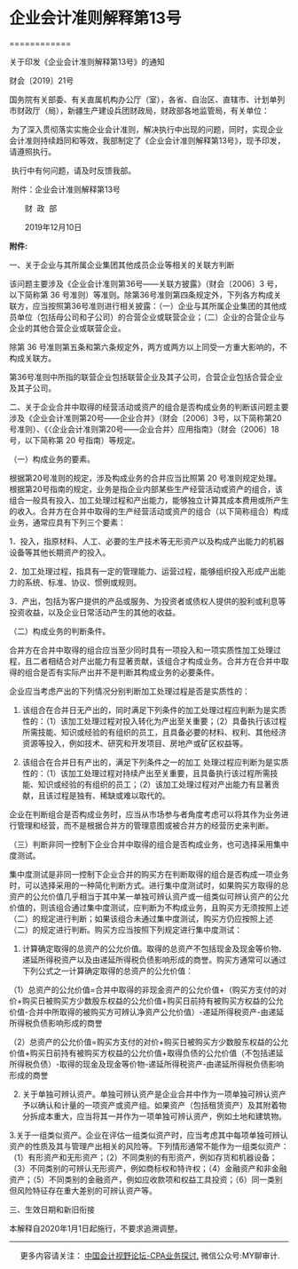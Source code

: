 ﻿# 企业会计准则解释第13号
============

  

关于印发《企业会计准则解释第13号》的通知

财会〔2019〕21号

国务院有关部委、有关直属机构办公厅（室），各省、自治区、直辖市、计划单列市财政厅（局），新疆生产建设兵团财政局，财政部各地监管局，有关单位：

 为了深入贯彻落实实施企业会计准则，解决执行中出现的问题，同时，实现企业会计准则持续趋同和等效，我部制定了《企业会计准则解释第13号》，现予印发，请遵照执行。

 执行中有何问题，请及时反馈我部。

 附件：企业会计准则解释第13号

　　财  政  部

　　2019年12月10日 

**附件:**


一、关于企业与其所属企业集团其他成员企业等相关的关联方判断

该问题主要涉及《企业会计准则第36号——关联方披露》（财会〔2006〕3 号，以下简称第 36 号准则）等准则。除第36号准则第四条规定外，下列各方构成关联方，应当按照第36号准则进行相关披露：（一）企业与其所属企业集团的其他成员单位（包括母公司和子公司）的合营企业或联营企业；（二）企业的合营企业与企业的其他合营企业或联营企业。

除第 36 号准则第五条和第六条规定外，两方或两方以上同受一方重大影响的，不构成关联方。

第36号准则中所指的联营企业包括联营企业及其子公司，合营企业包括合营企业及其子公司。

二、关于企业合并中取得的经营活动或资产的组合是否构成业务的判断该问题主要涉及《企业会计准则第20号——企业合并》（财会〔2006〕3号，以下简称第20号准则）、《〈企业会计准则第20号——企业合并〉应用指南》（财会〔2006〕18 号，以下简称第 20 号指南）等规定。

（一）构成业务的要素。

根据第20号准则的规定，涉及构成业务的合并应当比照第 20 号准则规定处理。根据第20号指南的规定，业务是指企业内部某些生产经营活动或资产的组合，该组合一般具有投入、加工处理过程和产出能力，能够独立计算其成本费用或所产生的收入。合并方在合并中取得的生产经营活动或资产的组合（以下简称组合）构成业务，通常应具有下列三个要素：

1．投入，指原材料、人工、必要的生产技术等无形资产以及构成产出能力的机器设备等其他长期资产的投入。

2．加工处理过程，指具有一定的管理能力、运营过程，能够组织投入形成产出能力的系统、标准、协议、惯例或规则。

3．产出，包括为客户提供的产品或服务、为投资者或债权人提供的股利或利息等投资收益，以及企业日常活动产生的其他的收益。

（二）构成业务的判断条件。

合并方在合并中取得的组合应当至少同时具有一项投入和一项实质性加工处理过程，且二者相结合对产出能力有显著贡献，该组合才构成业务。合并方在合并中取得的组合是否有实际产出并不是判断其构成业务的必要条件。

企业应当考虑产出的下列情况分别判断加工处理过程是否是实质性的：

1. 该组合在合并日无产出的，同时满足下列条件的加工处理过程应判断为是实质性的：（1）该加工处理过程对投入转化为产出至关重要；（2）具备执行该过程所需技能、知识或经验的有组织的员工，且具备必要的材料、权利、其他经济资源等投入，例如技术、研究和开发项目、房地产或矿区权益等。

2. 该组合在合并日有产出的，满足下列条件之一的加工 处理过程应判断为是实质性的：（1）该加工处理过程对持续产出至关重要，且具备执行该过程所需技能、知识或经验的有组织的员工；（2）该加工处理过程对产出能力有显著贡献，且该过程是独有、稀缺或难以取代的。

企业在判断组合是否构成业务时，应当从市场参与者角度考虑可以将其作为业务进行管理和经营，而不是根据合并方的管理意图或被合并方的经营历史来判断。

（三）判断非同一控制下企业合并中取得的组合是否构成业务，也可选择采用集中度测试。

集中度测试是非同一控制下企业合并的购买方在判断取得的组合是否构成一项业务时，可以选择采用的一种简化判断方式。进行集中度测试时，如果购买方取得的总资产的公允价值几乎相当于其中某一单独可辨认资产或一组类似可辨认资产的公允价值的，则该组合通过集中度测试，应判断为不构成业务，且购买方无须按照上述（二）的规定进行判断；如果该组合未通过集中度测试，购买方仍应按照上述（二）的规定进行判断。购买方应当按照下列规定进行集中度测试：

1. 计算确定取得的总资产的公允价值。取得的总资产不包括现金及现金等价物、递延所得税资产以及由递延所得税负债影响形成的商誉。购买方通常可以通过下列公式之一计算确定取得的总资产的公允价值：

（1）总资产的公允价值\=合并中取得的非现金资产的公允价值+（购买方支付的对价+购买日被购买方少数股东权益的公允价值+购买日前持有被购买方权益的公允价值\-合并中所取得的被购买方可辨认净资产公允价值）\-递延所得税资产\-由递延所得税负债影响形成的商誉

（2）总资产的公允价值\=购买方支付的对价+购买日被购买方少数股东权益的公允价值+购买日前持有被购买方权益的公允价值+取得负债的公允价值（不包括递延所得税负债）\-取得的现金及现金等价物\-递延所得税资产\-由递延所得税负债影响形成的商誉

2. 关于单独可辨认资产。单独可辨认资产是企业合并中作为一项单独可辨认资产予以确认和计量的一项资产或资产组。如果资产（包括租赁资产）及其附着物分拆成本重大，应当将其一并作为一项单独可辨认资产，例如土地和建筑物。

3.关于一组类似资产。企业在评估一组类似资产时，应当考虑其中每项单独可辨认资产的性质及其与管理产出相关的风险等。下列情形通常不能作为一组类似资产：（1）有形资产和无形资产；（2）不同类别的有形资产，例如存货和机器设备；（3）不同类别的可辨认无形资产，例如商标权和特许权；（4）金融资产和非金融资产；（5）不同类别的金融资产，例如应收款项和权益工具投资；（6）同一类别但风险特征存在重大差别的可辨认资产等。

三、生效日期和新旧衔接

本解释自2020年1月1日起施行，不要求追溯调整。

* * *

     更多内容请关注： [中国会计视野论坛-CPA业务探讨.](https://bbs.esnai.com/thread-5354530-1-3.html) 微信公众号:MY聊审计.